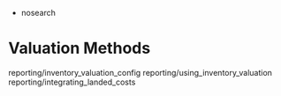   - nosearch

# Valuation Methods

<div class="toctree" data-titlesonly="" data-glob="">

reporting/inventory\_valuation\_config
reporting/using\_inventory\_valuation
reporting/integrating\_landed\_costs

</div>
